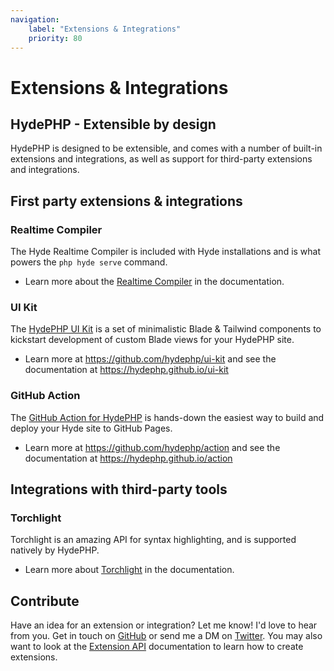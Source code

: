```yaml
---
navigation:
    label: "Extensions & Integrations"
    priority: 80
---
```


# Extensions & Integrations

## HydePHP - Extensible by design

HydePHP is designed to be extensible, and comes with a number of built-in extensions and integrations,
as well as support for third-party extensions and integrations.


## First party extensions & integrations

### Realtime Compiler

The Hyde Realtime Compiler is included with Hyde installations and is what powers the `php hyde serve` command.
- Learn more about the [Realtime Compiler](realtime-compiler) in the documentation.

### UI Kit

The [HydePHP UI Kit](https://github.com/hydephp/ui-kit) is a set of minimalistic Blade & Tailwind components to kickstart development of custom Blade views for your HydePHP site.
- Learn more at https://github.com/hydephp/ui-kit and see the documentation at https://hydephp.github.io/ui-kit

### GitHub Action

The [GitHub Action for HydePHP](https://github.com/hydephp/action) is hands-down the easiest way to build and deploy your Hyde site to GitHub Pages.
- Learn more at https://github.com/hydephp/action and see the documentation at https://hydephp.github.io/action

## Integrations with third-party tools

### Torchlight

Torchlight is an amazing API for syntax highlighting, and is supported natively by HydePHP.
- Learn more about [Torchlight](third-party-integrations#torchlight) in the documentation.


## Contribute

Have an idea for an extension or integration? Let me know! I'd love to hear from you. Get in touch on
[GitHub](https://github.com/hydephp/hyde) or send me a DM on [Twitter](https://twitter.com/CodeWithCaen).
You may also want to look at the [Extension API](extensions-api) documentation to learn how to create extensions.
